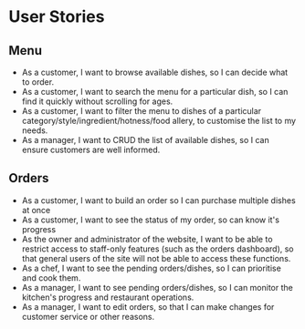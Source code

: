 # User Stories

## Menu

- As a customer, I want to browse available dishes, so I can decide what to order.
- As a customer, I want to search the menu for a particular dish, so I can find it quickly without scrolling for ages.
- As a customer, I want to filter the menu to dishes of a particular category/style/ingredient/hotness/food allery, to customise the list to my needs.
- As a manager, I want to CRUD the list of available dishes, so I can ensure customers are well informed.

## Orders

- As a customer, I want to build an order so I can purchase multiple dishes at once
- As a customer, I want to see the status of my order, so can know it's progress
- As the owner and administrator of the website, I want to be able to restrict access to staff-only features (such as the orders dashboard), so that general users of the site will not be able to access these functions.
- As a chef, I want to see the pending orders/dishes, so I can prioritise and cook them.
- As a manager, I want to see pending orders/dishes, so I can monitor the kitchen's progress and restaurant operations.
- As a manager, I want to edit orders, so that I can make changes for customer service or other reasons.
